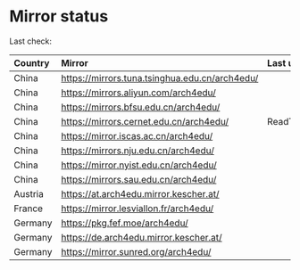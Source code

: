 <script src="./time.js"></script>
# Mirror status
Last check: <script type="text/javascript">localize(1747283398.2664573);</script>

|Country|Mirror|Last update|
|:------|:-----|:----------|
|China|https://mirrors.tuna.tsinghua.edu.cn/arch4edu/|<script type="text/javascript">localize(1747248290);</script>|
|China|https://mirrors.aliyun.com/arch4edu/|<script type="text/javascript">localize(1747248290);</script>|
|China|https://mirrors.bfsu.edu.cn/arch4edu/|<script type="text/javascript">localize(1747248290);</script>|
|China|https://mirrors.cernet.edu.cn/arch4edu/|ReadTimeout|
|China|https://mirror.iscas.ac.cn/arch4edu/|<script type="text/javascript">localize(1747248290);</script>|
|China|https://mirrors.nju.edu.cn/arch4edu/|<script type="text/javascript">localize(1747205228);</script>|
|China|https://mirror.nyist.edu.cn/arch4edu/|<script type="text/javascript">localize(1747205228);</script>|
|China|https://mirrors.sau.edu.cn/arch4edu/|<script type="text/javascript">localize(1731653531);</script>|
|Austria|https://at.arch4edu.mirror.kescher.at/|<script type="text/javascript">localize(1747248290);</script>|
|France|https://mirror.lesviallon.fr/arch4edu/|<script type="text/javascript">localize(1747248290);</script>|
|Germany|https://pkg.fef.moe/arch4edu/|<script type="text/javascript">localize(1747248290);</script>|
|Germany|https://de.arch4edu.mirror.kescher.at/|<script type="text/javascript">localize(1747248290);</script>|
|Germany|https://mirror.sunred.org/arch4edu/|<script type="text/javascript">localize(1747248290);</script>|

<script src="./tablefilter/tablefilter.js"></script>
<script src="./table.js"></script>
